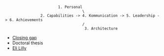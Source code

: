                             1. Personal
                                       \
                    2. Capabilities -> 4. Kommunication -> 5. Leadership -> 6. Achievements
                                       /
                                        3. Architecture



- [Closing gap](https://utswmed.org/medblog/obesity-medication-weight-program/)
- Doctoral thesis
- [Eli Lilly](https://www.nejm.org/doi/pdf/10.1056/NEJMoa2302392)
